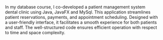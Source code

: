 In my database course, I co-developed a patient management system dental clinic using Java, JavaFX and MySql. This application streamlines patient reservations, payments, and appointment scheduling. Designed with a user-friendly interface, it facilitates a smooth experience for both patients and staff. The well-structured code ensures efficient operation with respect to time and space complexity.
